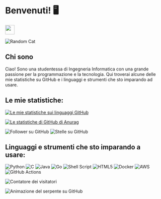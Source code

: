 # Benvenuti! 🖥️
<img src="https://media.giphy.com/media/hvRJCLFzcasrR4ia7z/giphy.gif" width="30px">

![Random Cat](https://cataas.com/cat)

## Chi sono

Ciao! Sono una studentessa di Ingegneria Informatica con una grande passione per la programmazione e la tecnologia. Qui troverai alcune delle mie statistiche su GitHub e i linguaggi e strumenti che sto imparando ad usare.

## Le mie statistiche:

[![Le mie statistiche sui linguaggi GitHub](https://github-readme-stats-sigma-five.vercel.app/api/top-langs/?username=CinelliAlessia&theme=tokyonight&card_width=350)](https://github.com/anuraghazra/github-readme-stats)

[![Le statistiche di GitHub di Anurag](https://github-readme-stats-sigma-five.vercel.app/api?username=CinelliAlessia&show_icons=true&theme=tokyonight)](https://github.com/anuraghazra/github-readme-stats)

![Follower su GitHub](https://img.shields.io/github/followers/CinelliAlessia?label=Segui&style=social)
![Stelle su GitHub](https://img.shields.io/github/stars/CinelliAlessia?label=Stelle&style=social)

## Linguaggi e strumenti che sto imparando a usare:

![Python](https://img.shields.io/badge/python-3670A0?style=for-the-badge&logo=python&logoColor=ffdd54&labelColor=transparent)
![C](https://img.shields.io/badge/c-%2300599C.svg?style=for-the-badge&logo=c&logoColor=white&labelColor=transparent)
![Java](https://img.shields.io/badge/java-%23ED8B00.svg?style=for-the-badge&logo=openjdk&logoColor=white&labelColor=transparent)
![Go](https://img.shields.io/badge/go-%2300ADD8.svg?style=for-the-badge&logo=go&logoColor=white&labelColor=transparent)
![Shell Script](https://img.shields.io/badge/shell_script-%23121011.svg?style=for-the-badge&logo=gnu-bash&logoColor=white&labelColor=transparent)
![HTML5](https://img.shields.io/badge/html5-%23E34F26.svg?style=for-the-badge&logo=html5&logoColor=white&labelColor=transparent)
![Docker](https://img.shields.io/badge/docker-%230db7ed.svg?style=for-the-badge&logo=docker&logoColor=white&labelColor=transparent)
![AWS](https://img.shields.io/badge/AWS-%23FF9900.svg?style=for-the-badge&logo=amazon-aws&logoColor=white&labelColor=transparent)
![GitHub Actions](https://img.shields.io/badge/github%20actions-%232671E5.svg?style=for-the-badge&logo=githubactions&logoColor=white&labelColor=transparent)

![Contatore dei visitatori](https://komarev.com/ghpvc/?username=CinelliAlessia&color=blue&style=flat-square)

![Animazione del serpente su GitHub](https://github.com/CinelliAlessia/CinelliAlessia/blob/output/github-contribution-grid-snake.svg)
